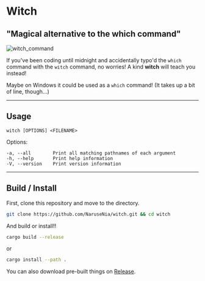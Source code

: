# **Witch**
## "Magical alternative to the which command" 
![witch_command](https://i.imgur.com/2UnPTs3.png)

If you've been coding until midnight and accidentally typo'd the `which` command with the `witch` command, no worries!
A kind **witch** will teach you instead!

Maybe on Windows it could be used as a `which` command! (It takes up a bit of line, though...)

---

## Usage
```
witch [OPTIONS] <FILENAME>
```
Options:
```
-a, --all        Print all matching pathnames of each argument
-h, --help       Print help information
-V, --version    Print version information
```

---

## Build / Install

First, clone this repository and move to the directory.
```bash
git clone https://github.com/NaruseNia/witch.git && cd witch
```

And build or install!!
```bash
cargo build --release
```
or 
```bash
cargo install --path .
```
You can also download pre-built things on [Release](https://github.com/NaruseNia/witch/releases/tag/stable).
